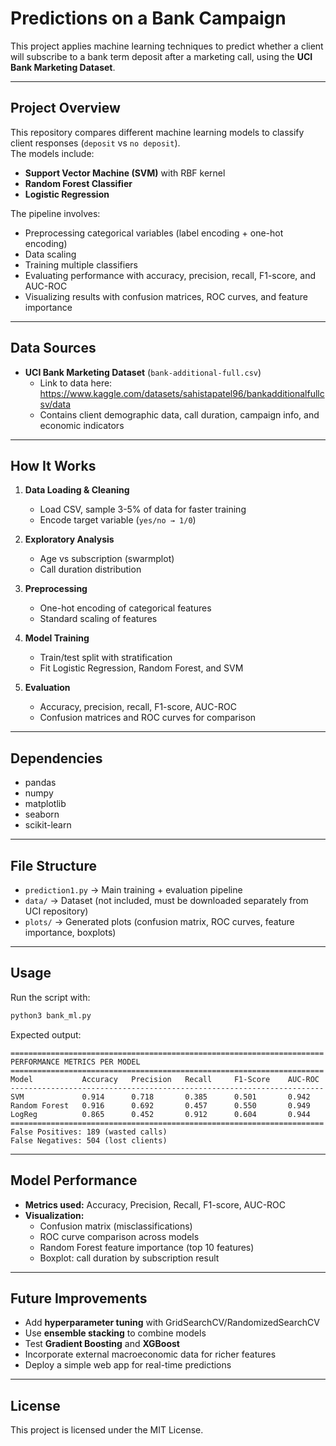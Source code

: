 # Predictions on a Bank Campaign

This project applies machine learning techniques to predict whether a client will subscribe to a bank term deposit after a marketing call, using the **UCI Bank Marketing Dataset**.  

---

## Project Overview  
This repository compares different machine learning models to classify client responses (`deposit` vs `no deposit`).  
The models include:  

- **Support Vector Machine (SVM)** with RBF kernel  
- **Random Forest Classifier**  
- **Logistic Regression**  

The pipeline involves:  
- Preprocessing categorical variables (label encoding + one-hot encoding)  
- Data scaling  
- Training multiple classifiers  
- Evaluating performance with accuracy, precision, recall, F1-score, and AUC-ROC  
- Visualizing results with confusion matrices, ROC curves, and feature importance  

---

## Data Sources  
- **UCI Bank Marketing Dataset** (`bank-additional-full.csv`)  
  - Link to data here: https://www.kaggle.com/datasets/sahistapatel96/bankadditionalfullcsv/data
  - Contains client demographic data, call duration, campaign info, and economic indicators
---

## How It Works  
1. **Data Loading & Cleaning**  
   - Load CSV, sample 3-5% of data for faster training  
   - Encode target variable (`yes/no → 1/0`)  

2. **Exploratory Analysis**  
   - Age vs subscription (swarmplot)  
   - Call duration distribution  

3. **Preprocessing**  
   - One-hot encoding of categorical features  
   - Standard scaling of features  

4. **Model Training**  
   - Train/test split with stratification  
   - Fit Logistic Regression, Random Forest, and SVM  

5. **Evaluation**  
   - Accuracy, precision, recall, F1-score, AUC-ROC  
   - Confusion matrices and ROC curves for comparison  

---

## Dependencies  
- pandas  
- numpy  
- matplotlib  
- seaborn  
- scikit-learn  

---

## File Structure  
- `prediction1.py` → Main training + evaluation pipeline  
- `data/` → Dataset (not included, must be downloaded separately from UCI repository)  
- `plots/` → Generated plots (confusion matrix, ROC curves, feature importance, boxplots)  

---

## Usage  
Run the script with:  

```bash
python3 bank_ml.py
```

Expected output:  

```
======================================================================
PERFORMANCE METRICS PER MODEL
======================================================================
Model           Accuracy   Precision   Recall     F1-Score    AUC-ROC
----------------------------------------------------------------------
SVM             0.914      0.718       0.385      0.501       0.942
Random Forest   0.916      0.692       0.457      0.550       0.949
LogReg          0.865      0.452       0.912      0.604       0.944
======================================================================
False Positives: 189 (wasted calls)
False Negatives: 504 (lost clients)
```  

---

## Model Performance  
- **Metrics used:** Accuracy, Precision, Recall, F1-score, AUC-ROC  
- **Visualization:**  
  - Confusion matrix (misclassifications)  
  - ROC curve comparison across models  
  - Random Forest feature importance (top 10 features)  
  - Boxplot: call duration by subscription result  

---

## Future Improvements  
- Add **hyperparameter tuning** with GridSearchCV/RandomizedSearchCV  
- Use **ensemble stacking** to combine models  
- Test **Gradient Boosting** and **XGBoost**  
- Incorporate external macroeconomic data for richer features  
- Deploy a simple web app for real-time predictions  

---

## License  
This project is licensed under the MIT License.  
